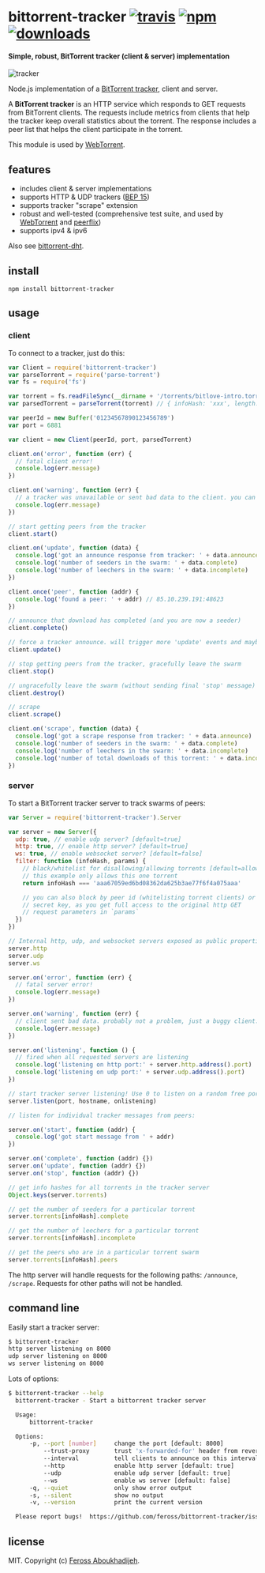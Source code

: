 # bittorrent-tracker [![travis][travis-image]][travis-url] [![npm][npm-image]][npm-url] [![downloads][downloads-image]][downloads-url]

[travis-image]: https://img.shields.io/travis/feross/bittorrent-tracker.svg?style=flat
[travis-url]: https://travis-ci.org/feross/bittorrent-tracker
[npm-image]: https://img.shields.io/npm/v/bittorrent-tracker.svg?style=flat
[npm-url]: https://npmjs.org/package/bittorrent-tracker
[downloads-image]: https://img.shields.io/npm/dm/bittorrent-tracker.svg?style=flat
[downloads-url]: https://npmjs.org/package/bittorrent-tracker

#### Simple, robust, BitTorrent tracker (client & server) implementation

![tracker](https://raw.githubusercontent.com/feross/bittorrent-tracker/master/img.png)

Node.js implementation of a [BitTorrent tracker](https://wiki.theory.org/BitTorrentSpecification#Tracker_HTTP.2FHTTPS_Protocol), client and server.

A **BitTorrent tracker** is an HTTP service which responds to GET requests from BitTorrent
clients. The requests include metrics from clients that help the tracker keep overall
statistics about the torrent. The response includes a peer list that helps the client
participate in the torrent.

This module is used by [WebTorrent](http://webtorrent.io).

## features

- includes client & server implementations
- supports HTTP & UDP trackers ([BEP 15](http://www.bittorrent.org/beps/bep_0015.html))
- supports tracker "scrape" extension
- robust and well-tested (comprehensive test suite, and used by [WebTorrent](http://webtorrent.io) and [peerflix](https://github.com/mafintosh/peerflix))
- supports ipv4 & ipv6

Also see [bittorrent-dht](https://github.com/feross/bittorrent-dht).

## install

```
npm install bittorrent-tracker
```

## usage

### client

To connect to a tracker, just do this:

```js
var Client = require('bittorrent-tracker')
var parseTorrent = require('parse-torrent')
var fs = require('fs')

var torrent = fs.readFileSync(__dirname + '/torrents/bitlove-intro.torrent')
var parsedTorrent = parseTorrent(torrent) // { infoHash: 'xxx', length: xx, announce: ['xx', 'xx'] }

var peerId = new Buffer('01234567890123456789')
var port = 6881

var client = new Client(peerId, port, parsedTorrent)

client.on('error', function (err) {
  // fatal client error!
  console.log(err.message)
})

client.on('warning', function (err) {
  // a tracker was unavailable or sent bad data to the client. you can probably ignore it
  console.log(err.message)
})

// start getting peers from the tracker
client.start()

client.on('update', function (data) {
  console.log('got an announce response from tracker: ' + data.announce)
  console.log('number of seeders in the swarm: ' + data.complete)
  console.log('number of leechers in the swarm: ' + data.incomplete)
})

client.once('peer', function (addr) {
  console.log('found a peer: ' + addr) // 85.10.239.191:48623
})

// announce that download has completed (and you are now a seeder)
client.complete()

// force a tracker announce. will trigger more 'update' events and maybe more 'peer' events
client.update()

// stop getting peers from the tracker, gracefully leave the swarm
client.stop()

// ungracefully leave the swarm (without sending final 'stop' message)
client.destroy()

// scrape
client.scrape()

client.on('scrape', function (data) {
  console.log('got a scrape response from tracker: ' + data.announce)
  console.log('number of seeders in the swarm: ' + data.complete)
  console.log('number of leechers in the swarm: ' + data.incomplete)
  console.log('number of total downloads of this torrent: ' + data.incomplete)
})
```

### server

To start a BitTorrent tracker server to track swarms of peers:

```js
var Server = require('bittorrent-tracker').Server

var server = new Server({
  udp: true, // enable udp server? [default=true]
  http: true, // enable http server? [default=true]
  ws: true, // enable websocket server? [default=false]
  filter: function (infoHash, params) {
    // black/whitelist for disallowing/allowing torrents [default=allow all]
    // this example only allows this one torrent
    return infoHash === 'aaa67059ed6bd08362da625b3ae77f6f4a075aaa'

    // you can also block by peer id (whitelisting torrent clients) or by
    // secret key, as you get full access to the original http GET
    // request parameters in `params`
  })
})

// Internal http, udp, and websocket servers exposed as public properties.
server.http
server.udp
server.ws

server.on('error', function (err) {
  // fatal server error!
  console.log(err.message)
})

server.on('warning', function (err) {
  // client sent bad data. probably not a problem, just a buggy client.
  console.log(err.message)
})

server.on('listening', function () {
  // fired when all requested servers are listening
  console.log('listening on http port:' + server.http.address().port)
  console.log('listening on udp port:' + server.udp.address().port)
})

// start tracker server listening! Use 0 to listen on a random free port.
server.listen(port, hostname, onlistening)

// listen for individual tracker messages from peers:

server.on('start', function (addr) {
  console.log('got start message from ' + addr)
})

server.on('complete', function (addr) {})
server.on('update', function (addr) {})
server.on('stop', function (addr) {})

// get info hashes for all torrents in the tracker server
Object.keys(server.torrents)

// get the number of seeders for a particular torrent
server.torrents[infoHash].complete

// get the number of leechers for a particular torrent
server.torrents[infoHash].incomplete

// get the peers who are in a particular torrent swarm
server.torrents[infoHash].peers
```

The http server will handle requests for the following paths: `/announce`, `/scrape`. Requests for other paths will not be handled.

## command line

Easily start a tracker server:

```sh
$ bittorrent-tracker
http server listening on 8000
udp server listening on 8000
ws server listening on 8000
```

Lots of options:

```sh
$ bittorrent-tracker --help
  bittorrent-tracker - Start a bittorrent tracker server

  Usage:
      bittorrent-tracker

  Options:
      -p, --port [number]     change the port [default: 8000]
          --trust-proxy       trust 'x-forwarded-for' header from reverse proxy
          --interval          tell clients to announce on this interval (ms)
          --http              enable http server [default: true]
          --udp               enable udp server [default: true]
          --ws                enable ws server [default: false]
      -q, --quiet             only show error output
      -s, --silent            show no output
      -v, --version           print the current version

  Please report bugs!  https://github.com/feross/bittorrent-tracker/issues
```

## license

MIT. Copyright (c) [Feross Aboukhadijeh](http://feross.org).

